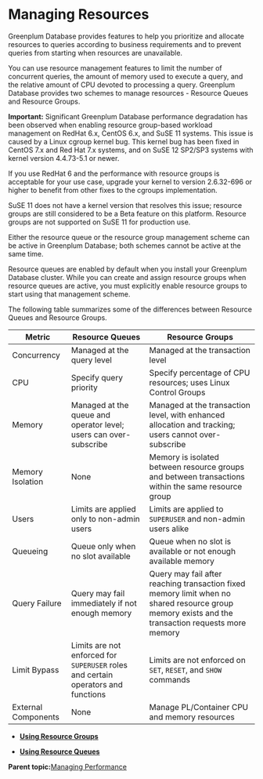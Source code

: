 # Managing Resources 

Greenplum Database provides features to help you prioritize and allocate resources to queries according to business requirements and to prevent queries from starting when resources are unavailable.

You can use resource management features to limit the number of concurrent queries, the amount of memory used to execute a query, and the relative amount of CPU devoted to processing a query. Greenplum Database provides two schemes to manage resources - Resource Queues and Resource Groups.

**Important:** Significant Greenplum Database performance degradation has been observed when enabling resource group-based workload management on RedHat 6.x, CentOS 6.x, and SuSE 11 systems. This issue is caused by a Linux cgroup kernel bug. This kernel bug has been fixed in CentOS 7.x and Red Hat 7.x systems, and on SuSE 12 SP2/SP3 systems with kernel version 4.4.73-5.1 or newer.

If you use RedHat 6 and the performance with resource groups is acceptable for your use case, upgrade your kernel to version 2.6.32-696 or higher to benefit from other fixes to the cgroups implementation.

SuSE 11 does not have a kernel version that resolves this issue; resource groups are still considered to be a Beta feature on this platform. Resource groups are not supported on SuSE 11 for production use.

Either the resource queue or the resource group management scheme can be active in Greenplum Database; both schemes cannot be active at the same time.

Resource queues are enabled by default when you install your Greenplum Database cluster. While you can create and assign resource groups when resource queues are active, you must explicitly enable resource groups to start using that management scheme.

The following table summarizes some of the differences between Resource Queues and Resource Groups.

|Metric|Resource Queues|Resource Groups|
|------|---------------|---------------|
|Concurrency|Managed at the query level|Managed at the transaction level|
|CPU|Specify query priority|Specify percentage of CPU resources; uses Linux Control Groups|
|Memory|Managed at the queue and operator level; users can over-subscribe|Managed at the transaction level, with enhanced allocation and tracking; users cannot over-subscribe|
|Memory Isolation|None|Memory is isolated between resource groups and between transactions within the same resource group|
|Users|Limits are applied only to non-admin users|Limits are applied to `SUPERUSER` and non-admin users alike|
|Queueing|Queue only when no slot available|Queue when no slot is available or not enough available memory|
|Query Failure|Query may fail immediately if not enough memory|Query may fail after reaching transaction fixed memory limit when no shared resource group memory exists and the transaction requests more memory|
|Limit Bypass|Limits are not enforced for `SUPERUSER` roles and certain operators and functions|Limits are not enforced on `SET`, `RESET`, and `SHOW` commands|
|External Components|None|Manage PL/Container CPU and memory resources|

-   **[Using Resource Groups](workload_mgmt_resgroups.html)**  

-   **[Using Resource Queues](workload_mgmt.html)**  


**Parent topic:**[Managing Performance](partV.html)

